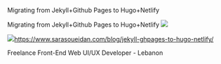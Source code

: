 Migrating from Jekyll+Github Pages to Hugo+Netlify

Migrating from Jekyll+Github Pages to Hugo+Netlify
![](../_resources/e90f31d9e239968faa790df07477a2fe.png)

![](../_resources/5566d3abb754bfe468b148ed95864010.png)https://www.sarasoueidan.com/blog/jekyll-ghpages-to-hugo-netlify/

Freelance Front-End Web UI/UX Developer - Lebanon